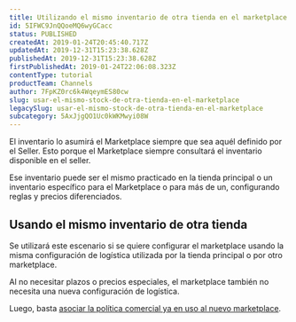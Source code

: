 ```yaml
---
title: Utilizando el mismo inventario de otra tienda en el marketplace
id: 5IFWC9JnQQoeMQ6wyGCacc
status: PUBLISHED
createdAt: 2019-01-24T20:45:40.717Z
updatedAt: 2019-12-31T15:23:38.628Z
publishedAt: 2019-12-31T15:23:38.628Z
firstPublishedAt: 2019-01-24T22:06:08.323Z
contentType: tutorial
productTeam: Channels
author: 7FpKZ0rc6k4WqeymES80cw
slug: usar-el-mismo-stock-de-otra-tienda-en-el-marketplace
legacySlug: usar-el-mismo-stock-de-otra-tienda-en-el-marketplace
subcategory: 5AxJjgQO1Uc0kWKMwyi08W
---
```


El inventario lo asumirá el Marketplace siempre que sea aquél definido por el Seller. Esto porque el Marketplace siempre consultará el inventario disponible en el seller.

Ese inventario puede ser el mismo practicado en la tienda principal o un inventario específico para el Marketplace o para más de un, configurando reglas y precios diferenciados. 

## Usando el mismo inventario de otra tienda

Se utilizará este escenario si se quiere configurar el marketplace usando la misma configuración de logística utilizada por la tienda principal o por otro marketplace. 

Al no necesitar plazos o precios especiales, el marketplace también no necesita una nueva configuración de logística. 

Luego, basta [asociar la política comercial ya en uso al nuevo marketplace](https://help.vtex.com/es/tutorial/configurar-politica-comercial-para-marketplace/).
